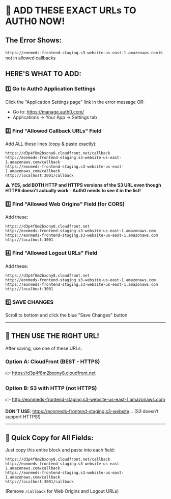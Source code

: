 # 🚨 ADD THESE EXACT URLs TO AUTH0 NOW!

## The Error Shows:
`https://eonmeds-frontend-staging.s3-website-us-east-1.amazonaws.com` is not in allowed callbacks

## HERE'S WHAT TO ADD:

### 1️⃣ Go to Auth0 Application Settings
Click the "Application Settings page" link in the error message OR:
- Go to: https://manage.auth0.com/
- Applications → Your App → Settings tab

### 2️⃣ Find "Allowed Callback URLs" Field
Add ALL these lines (copy & paste exactly):

```
https://d3p4f8m2bxony8.cloudfront.net/callback
http://eonmeds-frontend-staging.s3-website-us-east-1.amazonaws.com/callback
https://eonmeds-frontend-staging.s3-website-us-east-1.amazonaws.com/callback
http://localhost:3001/callback
```

⚠️ **YES, add BOTH HTTP and HTTPS versions of the S3 URL even though HTTPS doesn't actually work - Auth0 needs to see it in the list!**

### 3️⃣ Find "Allowed Web Origins" Field (for CORS)
Add these:

```
https://d3p4f8m2bxony8.cloudfront.net
http://eonmeds-frontend-staging.s3-website-us-east-1.amazonaws.com
https://eonmeds-frontend-staging.s3-website-us-east-1.amazonaws.com
http://localhost:3001
```

### 4️⃣ Find "Allowed Logout URLs" Field
Add these:

```
https://d3p4f8m2bxony8.cloudfront.net
http://eonmeds-frontend-staging.s3-website-us-east-1.amazonaws.com
https://eonmeds-frontend-staging.s3-website-us-east-1.amazonaws.com
http://localhost:3001
```

### 5️⃣ SAVE CHANGES
Scroll to bottom and click the blue "Save Changes" button

---

## 🎯 THEN USE THE RIGHT URL!

After saving, use one of these URLs:

### Option A: CloudFront (BEST - HTTPS)
👉 https://d3p4f8m2bxony8.cloudfront.net

### Option B: S3 with HTTP (not HTTPS)
👉 http://eonmeds-frontend-staging.s3-website-us-east-1.amazonaws.com

**DON'T USE**: https://eonmeds-frontend-staging.s3-website... (S3 doesn't support HTTPS!)

---

## 📝 Quick Copy for All Fields:

Just copy this entire block and paste into each field:

```
https://d3p4f8m2bxony8.cloudfront.net/callback
http://eonmeds-frontend-staging.s3-website-us-east-1.amazonaws.com/callback
https://eonmeds-frontend-staging.s3-website-us-east-1.amazonaws.com/callback
http://localhost:3001/callback
```

(Remove `/callback` for Web Origins and Logout URLs)
